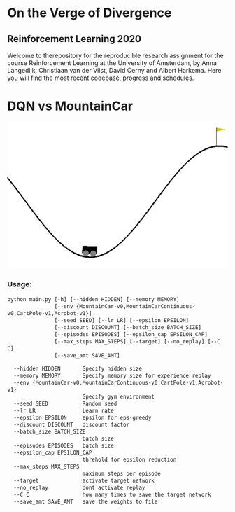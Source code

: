 # On the Verge of Divergence
## Reinforcement Learning 2020

Welcome to therepository for the reproducible research assignment for the course Reinforcement Learning at the University of Amsterdam, by Anna Langedijk, Christiaan van der Vlist, David Černy and Albert Harkema. Here you will find the most recent codebase, progress and schedules.



# DQN vs MountainCar

![Alt Text](https://github.com/annaproxy/rl2020/blob/master/mtc.gif)


### Usage:
```
python main.py [-h] [--hidden HIDDEN] [--memory MEMORY]
               [--env {MountainCar-v0,MountainCarContinuous-v0,CartPole-v1,Acrobot-v1}]
               [--seed SEED] [--lr LR] [--epsilon EPSILON]
               [--discount DISCOUNT] [--batch_size BATCH_SIZE]
               [--episodes EPISODES] [--epsilon_cap EPSILON_CAP]
               [--max_steps MAX_STEPS] [--target] [--no_replay] [--C C]
               [--save_amt SAVE_AMT]
```

```
  --hidden HIDDEN       Specify hidden size
  --memory MEMORY       Specify memory size for experience replay
  --env {MountainCar-v0,MountainCarContinuous-v0,CartPole-v1,Acrobot-v1}
                        Specify gym environment
  --seed SEED           Random seed
  --lr LR               Learn rate
  --epsilon EPSILON     epsilon for eps-greedy
  --discount DISCOUNT   discount factor
  --batch_size BATCH_SIZE
                        batch size
  --episodes EPISODES   batch size
  --epsilon_cap EPSILON_CAP
                        threhold for epsilon reduction
  --max_steps MAX_STEPS
                        maximum steps per episode
  --target              activate target network
  --no_replay           dont activate replay
  --C C                 how many times to save the target network
  --save_amt SAVE_AMT   save the weights to file
```
